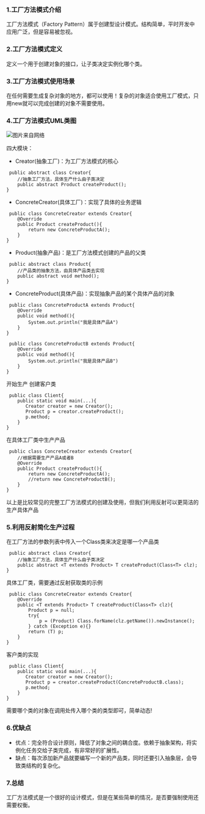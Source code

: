 ### 1.工厂方法模式介绍
工厂方法模式（Factory Pattern）属于创建型设计模式。结构简单，平时开发中应用广泛，但是容易被忽视。
### 2.工厂方法模式定义
定义一个用于创建对象的接口，让子类决定实例化哪个类。
### 3.工厂方法模式使用场景
在任何需要生成复杂对象的地方，都可以使用！复杂的对象适合使用工厂模式，只用new就可以完成创建的对象不需要使用。
### 4.工厂方法模式UML类图
![图片来自网络](https://upload-images.jianshu.io/upload_images/6318561-2394997e8832f33a.png?imageMogr2/auto-orient/strip%7CimageView2/2/w/1240)

四大模块：
* Creator(抽象工厂)：为工厂方法模式的核心

```
 public abstract class Creator{
    //抽象工厂方法，具体生产什么由子类决定
    public abstract Product createProduct();
}
```
* ConcreteCreator(具体工厂)：实现了具体的业务逻辑
```
 public class ConcreteCreator extends Creator{
    @Override
    public Product createProduct(){
        return new ConcreteProductA();
    }
}
```
* Product(抽象产品)：是工厂方法模式创建的产品的父类
```
 public abstract class Product{
    //产品类的抽象方法，由具体产品类去实现
    public abstract void method();
}
```
* ConcreteProduct(具体产品)：实现抽象产品的某个具体产品的对象
```
 public class ConcreteProductA extends Product{
    @Override
    public void method(){
        System.out.println("我是具体产品A")
    }
}
```
```
 public class ConcreteProductB extends Product{
    @Override
    public void method(){
        System.out.println("我是具体产品B")
    }
}
```
开始生产
创建客户类
```
 public class Client{
    public static void main(...){
       Creator creator = new Creator();
       Product p = creator.createProduct();
       p.method;
    }
}
```
在具体工厂类中生产产品
```
 public class ConcreteCreator extends Creator{
    //根据需要生产产品A或者B
    @Override
    public Product createProduct(){
        return new ConcreteProductA();
        //return new ConcreteProductB();
    }
}
```
以上是比较常见的完整工厂方法模式的创建及使用，但我们利用反射可以更简洁的生产具体产品
### 5.利用反射简化生产过程
在工厂方法的参数列表中传入一个Class类来决定是哪一个产品类
```
 public abstract class Creator{
    //抽象工厂方法，具体生产什么由子类决定
    public abstract <T extends Product> T createProduct(Class<T> clz);
}
```
具体工厂类，需要通过反射获取类的示例
```
 public class ConcreteCreator extends Creator{
    @Override
    public <T extends Product> T createProduct(Class<T> clz){
        Product p = null;
        try{
            p = (Product) Class.forName(clz.getName()).newInstance();
        } catch (Exception e){}
        return (T) p;
    }
}
```
客户类的实现
```
 public class Client{
    public static void main(...){
       Creator creator = new Creator();
       Product p = creator.createProduct(ConcreteProductB.class);
       p.method;
    }
}
```
需要哪个类的对象在调用处传入哪个类的类型即可，简单动态!
### 6.优缺点
* 优点：完全符合设计原则，降低了对象之间的耦合度。依赖于抽象架构，将实例化任务交给子类完成，有非常好的扩展性。
* 缺点：每次添加新产品就要编写一个新的产品类，同时还要引入抽象层，会导致类结构的复杂化。
### 7.总结
工厂方法模式是一个很好的设计模式，但是在某些简单的情况，是否要强制使用还需要权衡。

